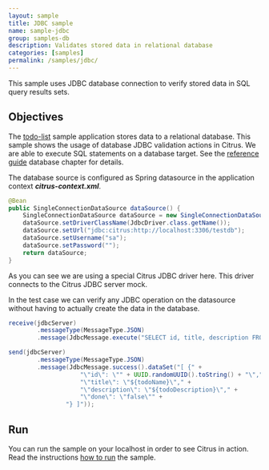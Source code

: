 ```yaml
---
layout: sample
title: JDBC sample
name: sample-jdbc
group: samples-db
description: Validates stored data in relational database
categories: [samples]
permalink: /samples/jdbc/
---
```


This sample uses JDBC database connection to verify stored data in SQL query results sets.

Objectives
---------

The [todo-list](/samples/todo-app/) sample application stores data to a relational database. This sample shows 
the usage of database JDBC validation actions in Citrus. We are able to execute SQL statements on a database target. 
See the [reference guide][1] database chapter for details.

The database source is configured as Spring datasource in the application context ***citrus-context.xml***.
    
```java
@Bean
public SingleConnectionDataSource dataSource() {
    SingleConnectionDataSource dataSource = new SingleConnectionDataSource();
    dataSource.setDriverClassName(JdbcDriver.class.getName());
    dataSource.setUrl("jdbc:citrus:http://localhost:3306/testdb");
    dataSource.setUsername("sa");
    dataSource.setPassword("");
    return dataSource;
}
```
    
As you can see we are using a special Citrus JDBC driver here. This driver connects to the Citrus JDBC server mock.    

In the test case we can verify any JDBC operation on the datasource without having to actually create the data in the database.

```java
receive(jdbcServer)
        .messageType(MessageType.JSON)
        .message(JdbcMessage.execute("SELECT id, title, description FROM todo_entries"));

send(jdbcServer)
        .messageType(MessageType.JSON)
        .message(JdbcMessage.success().dataSet("[ {" +
                    "\"id\": \"" + UUID.randomUUID().toString() + "\"," +
                    "\"title\": \"${todoName}\"," +
                    "\"description\": \"${todoDescription}\"," +
                    "\"done\": \"false\"" +
                "} ]"));
```
                
Run
---------

You can run the sample on your localhost in order to see Citrus in action. Read the instructions [how to run](/samples/run/) the sample.

 [1]: https://citrusframework.org/citrus/reference/html#jdbc
